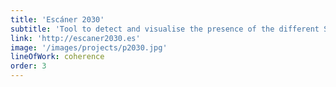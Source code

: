 ```yaml
---
title: 'Escáner 2030'
subtitle: 'Tool to detect and visualise the presence of the different Sustainable Development Goals (SDGs) in any text.'
link: 'http://escaner2030.es'
image: '/images/projects/p2030.jpg'
lineOfWork: coherence
order: 3
---
```

